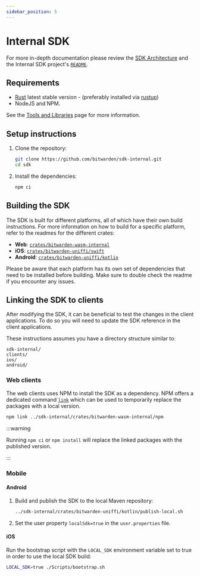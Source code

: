 ```yaml
---
sidebar_position: 5
---
```


# Internal SDK

For more in-depth documentation please review the [SDK Architecture](../../../architecture/sdk) and
the Internal SDK project's [`README`](https://github.com/bitwarden/sdk-internal).

## Requirements

- [Rust](https://www.rust-lang.org/tools/install) latest stable version - (preferably installed via
  [rustup](https://rustup.rs/))
- NodeJS and NPM.

See the [Tools and Libraries](../../tools/index.md) page for more information.

## Setup instructions

1.  Clone the repository:

    ```bash
    git clone https://github.com/bitwarden/sdk-internal.git
    cd sdk
    ```

2.  Install the dependencies:

    ```bash
    npm ci
    ```

## Building the SDK

The SDK is built for different platforms, all of which have their own build instructions. For more
information on how to build for a specific platform, refer to the readmes for the different crates:

- **Web**:
  [`crates/bitwarden-wasm-internal`](https://github.com/bitwarden/sdk-internal/tree/main/crates/bitwarden-wasm-internal)
- **iOS**:
  [`crates/bitwarden-uniffi/swift`](https://github.com/bitwarden/sdk-internal/tree/main/crates/bitwarden-uniffi/swift)
- **Android**:
  [`crates/bitwarden-uniffi/kotlin`](https://github.com/bitwarden/sdk-internal/tree/main/crates/bitwarden-uniffi/kotlin)

Please be aware that each platform has its own set of dependencies that need to be installed before
building. Make sure to double check the readme if you encounter any issues.

## Linking the SDK to clients

After modifying the SDK, it can be beneficial to test the changes in the client applications. To do
so you will need to update the SDK reference in the client applications.

These instructions assumes you have a directory structure similar to:

```text
sdk-internal/
clients/
ios/
android/
```

### Web clients

The web clients uses NPM to install the SDK as a dependency. NPM offers a dedicated command
[`link`][npm-link] which can be used to temporarily replace the packages with a local version.

```bash
npm link ../sdk-internal/crates/bitwarden-wasm-internal/npm
```

:::warning

Running `npm ci` or `npm install` will replace the linked packages with the published version.

:::

### Mobile

#### Android

1. Build and publish the SDK to the local Maven repository:

   ```bash
   ../sdk-internal/crates/bitwarden-uniffi/kotlin/publish-local.sh
   ```

2. Set the user property `localSdk=true` in the `user.properties` file.

#### iOS

Run the bootstrap script with the `LOCAL_SDK` environment variable set to true in order to use the
local SDK build:

```bash
LOCAL_SDK=true ./Scripts/bootstrap.sh
```

[npm-link]: https://docs.npmjs.com/cli/v9/commands/npm-link
[sm]: https://bitwarden.com/products/secrets-manager/
[pm]: https://bitwarden.com/
